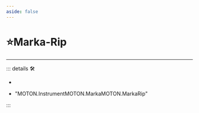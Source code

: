 ```yaml
---
aside: false
---
```

# ⭐<labor>Marka</labor>-Rip

---

<!-- =================================================== -->
<!-- =================================================== -->
<!-- =================================================== -->
<!-- =================================================== -->
<!-- =================================================== -->
::: details 🛠

-

- "MOTON.InstrumentMOTON.MarkaMOTON.MarkaRip"

:::
